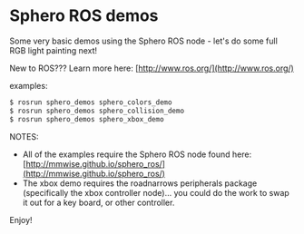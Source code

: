 Sphero ROS demos
=============
Some very basic demos using the Sphero ROS node - let's do some full RGB light painting next!

New to ROS??? Learn more here: [http://www.ros.org/](http://www.ros.org/)

examples:
```bash
$ rosrun sphero_demos sphero_colors_demo
$ rosrun sphero_demos sphero_collision_demo
$ rosrun sphero_demos sphero_xbox_demo
```

NOTES: 
* All of the examples require the Sphero ROS node found here: [http://mmwise.github.io/sphero_ros/](http://mmwise.github.io/sphero_ros/)
* The xbox demo requires the roadnarrows peripherals package (specifically the xbox controller node)... you could do the work to swap it out for a key board, or other controller.

Enjoy!

